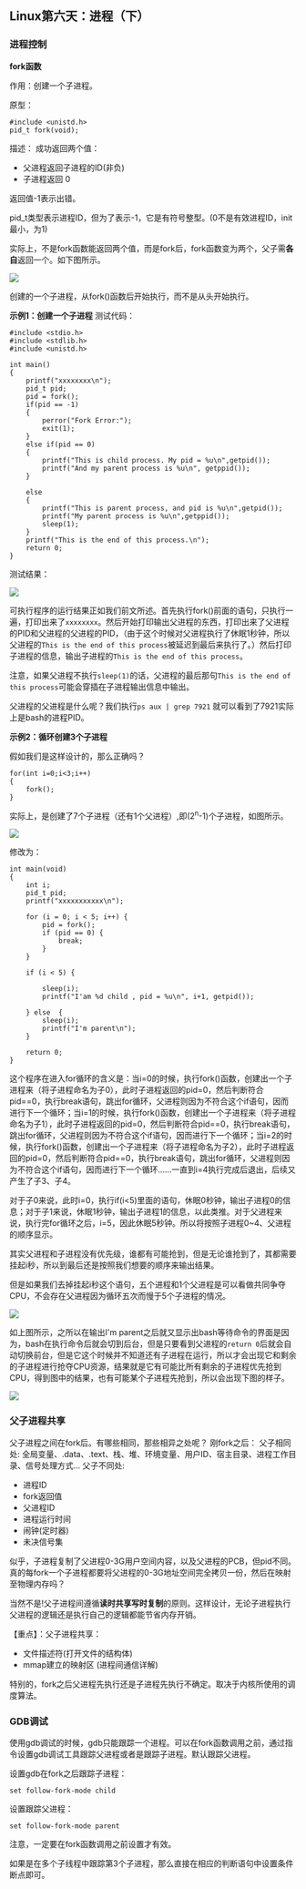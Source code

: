 
## Linux第六天：进程（下）

### 进程控制

**fork函数**

作用：创建一个子进程。

原型：
```
#include <unistd.h>
pid_t fork(void);
```
描述：
成功返回两个值：
- 父进程返回子进程的ID(非负)  
- 子进程返回 0 

返回值-1表示出错。

pid_t类型表示进程ID，但为了表示-1，它是有符号整型。(0不是有效进程ID，init最小，为1)

实际上，不是fork函数能返回两个值，而是fork后，fork函数变为两个，父子需**各自**返回一个。如下图所示。

![](https://raw.githubusercontent.com/dqhplhzz2008/Study-notes/master/linux/asset/linuxclasses/day6/linuxday6fork.png)



创建的一个子进程，从fork()函数后开始执行，而不是从头开始执行。

**示例1：创建一个子进程**
测试代码：
```
#include <stdio.h>
#include <stdlib.h>
#include <unistd.h>

int main()
{
	printf("xxxxxxxx\n");
	pid_t pid;
	pid = fork();
	if(pid == -1)
	{
		perror("Fork Error:");
		exit(1);
	}
	else if(pid == 0)
	{
		printf("This is child process. My pid = %u\n",getpid());
		printf("And my parent process is %u\n", getppid());
	}

	else
	{
		printf("This is parent process, and pid is %u\n",getpid());
		printf("My parent process is %u\n",getppid());
		sleep(1);
	}
	printf("This is the end of this process.\n");
	return 0;
}
```
测试结果：

![](https://raw.githubusercontent.com/dqhplhzz2008/Study-notes/master/linux/asset/linuxclasses/day6/linuxday6forkpresentation.png)


可执行程序的运行结果正如我们前文所述。首先执行fork()前面的语句，只执行一遍，打印出来了`xxxxxxxx`。然后开始打印输出父进程的东西，打印出来了父进程的PID和父进程的父进程的PID，（由于这个时候对父进程执行了休眠1秒钟，所以父进程的`This is the end of this process`被延迟到最后来执行了。）然后打印子进程的信息，输出子进程的`This is the end of this process`。

注意，如果父进程不执行`sleep(1)`的话，父进程的最后那句`This is the end of this process`可能会穿插在子进程输出信息中输出。

父进程的父进程是什么呢？我们执行`ps aux | grep 7921` 就可以看到了7921实际上是bash的进程PID。

**示例2：循环创建3个子进程**

假如我们是这样设计的，那么正确吗？
```
for(int i=0;i<3;i++)
{
    fork();
}
```
实际上，是创建了7个子进程（还有1个父进程）,即(2<sup>n</sup>-1)个子进程，如图所示。

![](https://raw.githubusercontent.com/dqhplhzz2008/Study-notes/master/linux/asset/linuxclasses/day6/linuxday6multifork.png)



修改为：
```
int main(void)
{
    int i;
    pid_t pid;
    printf("xxxxxxxxxxx\n");

    for (i = 0; i < 5; i++) {
        pid = fork();
        if (pid == 0) {
            break;
        }
    }

    if (i < 5) {

        sleep(i);
        printf("I'am %d child , pid = %u\n", i+1, getpid());

    } else  {
        sleep(i);
        printf("I'm parent\n");
    }

    return 0;
}
```

这个程序在进入for循环的含义是：当i=0的时候，执行fork()函数，创建出一个子进程来（将子进程命名为子0），此时子进程返回的pid=0，然后判断符合pid==0，执行break语句，跳出for循环，父进程则因为不符合这个if语句，因而进行下一个循环；当i=1的时候，执行fork()函数，创建出一个子进程来（将子进程命名为子1），此时子进程返回的pid=0，然后判断符合pid==0，执行break语句，跳出for循环，父进程则因为不符合这个if语句，因而进行下一个循环；当i=2的时候，执行fork()函数，创建出一个子进程来（将子进程命名为子2），此时子进程返回的pid=0，然后判断符合pid==0，执行break语句，跳出for循环，父进程则因为不符合这个if语句，因而进行下一个循环......一直到i=4执行完成后退出，后续又产生了子3、子4。

对于子0来说，此时i=0，执行if(i<5)里面的语句，休眠0秒钟，输出子进程0的信息；对于子1来说，休眠1秒钟，输出子进程1的信息，以此类推。对于父进程来说，执行完for循环之后，i=5，因此休眠5秒钟。所以将按照子进程0~4、父进程的顺序显示。

其实父进程和子进程没有优先级，谁都有可能抢到，但是无论谁抢到了，其都需要挂起i秒，所以到最后还是按照我们想要的顺序来输出结果。

但是如果我们去掉挂起i秒这个语句，五个进程和1个父进程是可以看做共同争夺CPU，不会存在父进程因为循环五次而慢于5个子进程的情况。

![](https://raw.githubusercontent.com/dqhplhzz2008/Study-notes/master/linux/asset/linuxclasses/day6/linuxday6multiforkresult1.png)


如上图所示，之所以在输出I'm parent之后就又显示出bash等待命令的界面是因为，bash在执行命令后就会切到后台，但是只要看到父进程的`return 0`后就会自动切换前台，但是它这个时候并不知道还有子进程在运行，所以才会出现它和剩余的子进程进行抢夺CPU资源，结果就是它有可能比所有剩余的子进程优先抢到CPU，得到图中的结果，也有可能某个子进程先抢到，所以会出现下图的样子。

![](https://raw.githubusercontent.com/dqhplhzz2008/Study-notes/master/linux/asset/linuxclasses/day6/linuxday6multiforkresult2.png)


### 父子进程共享

父子进程之间在fork后。有哪些相同，那些相异之处呢？
刚fork之后：
父子相同处: 全局变量、.data、.text、栈、堆、环境变量、用户ID、宿主目录、进程工作目录、信号处理方式...
父子不同处: 
* 进程ID
* fork返回值
* 父进程ID
* 进程运行时间
* 闹钟(定时器)
* 未决信号集

似乎，子进程复制了父进程0-3G用户空间内容，以及父进程的PCB，但pid不同。真的每fork一个子进程都要将父进程的0-3G地址空间完全拷贝一份，然后在映射至物理内存吗？

当然不是!父子进程间遵循**读时共享写时复制**的原则。这样设计，无论子进程执行父进程的逻辑还是执行自己的逻辑都能节省内存开销。   

【重点】：父子进程共享：
* 文件描述符(打开文件的结构体)  
* mmap建立的映射区 (进程间通信详解)

特别的，fork之后父进程先执行还是子进程先执行不确定。取决于内核所使用的调度算法。


### GDB调试

使用gdb调试的时候，gdb只能跟踪一个进程。可以在fork函数调用之前，通过指令设置gdb调试工具跟踪父进程或者是跟踪子进程。默认跟踪父进程。

设置gdb在fork之后跟踪子进程：
```
set follow-fork-mode child
```
设置跟踪父进程：
```
set follow-fork-mode parent 
```
注意，一定要在fork函数调用之前设置才有效。

如果是在多个子线程中跟踪第3个子进程，那么直接在相应的判断语句中设置条件断点即可。